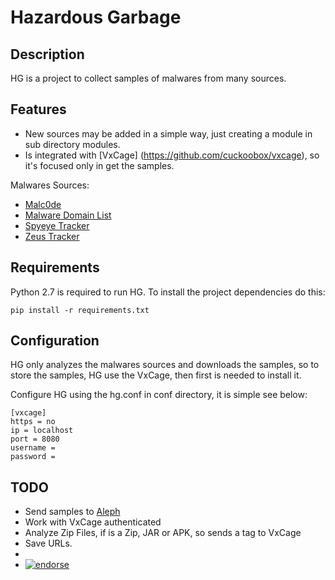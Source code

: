 Hazardous Garbage
=================

Description
-----------

HG is a project to collect samples of malwares from many sources.

Features
--------

* New sources may be added in a simple way, just creating a module in sub directory modules.
* Is integrated with [VxCage] (https://github.com/cuckoobox/vxcage), so it's focused only in get the samples. 

Malwares Sources:

* [Malc0de](http://malc0de.com/)
* [Malware Domain List](http://www.malwaredomainlist.com/)
* [Spyeye Tracker](https://spyeyetracker.abuse.ch/)
* [Zeus Tracker](https://zeustracker.abuse.ch/)

Requirements
------------

Python 2.7 is required to run HG. To install the project dependencies do this:

	pip install -r requirements.txt

Configuration
-------------

HG only analyzes the malwares sources and downloads the samples, so to store the samples, HG use the VxCage, then first is needed to install it.

Configure HG using the hg.conf in conf directory, it is simple see below:

	[vxcage]
	https = no
	ip = localhost
	port = 8080
	username =
	password =



TODO
----

* Send samples to [Aleph](https://github.com/merces/aleph)
* Work with VxCage authenticated
* Analyze Zip Files, if  is a Zip, JAR or APK, so sends a tag to VxCage
* Save URLs.
*
* [![endorse](https://api.coderwall.com/neriberto/endorsecount.png)](https://coderwall.com/neriberto)

